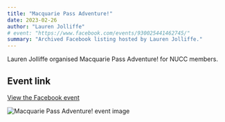 ```yaml
---
title: "Macquarie Pass Adventure!"
date: 2023-02-26
author: "Lauren Jolliffe"
# event: "https://www.facebook.com/events/930025441462745/"
summary: "Archived Facebook listing hosted by Lauren Jolliffe."
---
```

Lauren Jolliffe organised Macquarie Pass Adventure! for NUCC members.

## Event link

[View the Facebook event](https://www.facebook.com/events/930025441462745/)

![Macquarie Pass Adventure! event image](/trip/event-images/20230226_macquarie_pass_adventure.jpg)
